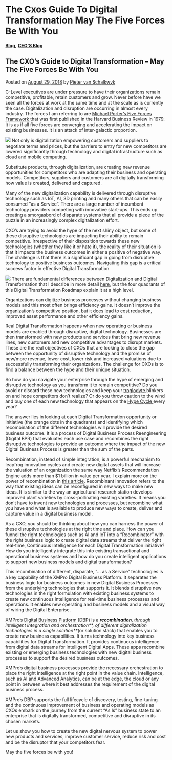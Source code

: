 # The Cxos Guide To Digital Transformation May The Five Forces Be With You

[**Blog**](https://xmpro.com/category/blog/)**,** [**CEO'S Blog**](https://xmpro.com/category/blog/pieter-blog/)

## The CXO’s Guide to Digital Transformation – May The Five Forces Be With You

Posted on [August 29, 2018](https://xmpro.com/the-cxos-guide-to-digital-transformation-may-the-five-forces-be-with-you/) by [Pieter van Schalkwyk](https://xmpro.com/author/pietervs/)

C-Level executives are under pressure to have their organizations remain competitive, profitable, retain customers and grow. Never before have we seen all the forces at work at the same time and at the scale as is currently the case. Digitalization and disruption are occurring in almost every industry. The forces I am referring to are [Michael Porter’s Five Forces Framework ](https://www.isc.hbs.edu/strategy/business-strategy/Pages/the-five-forces.aspx)that was first published in the Harvard Business Review in 1979. It is as if all five forces are converging and accelerating the impact on existing businesses. It is an attack of inter-galactic proportion.

![](https://xmpro.com/wp-content/uploads/2018/08/5Forces-1.png) Not only is digitalization empowering customers and suppliers to negotiate terms and prices, but the barriers to entry for new competitors are lowered significantly through technology and digital infrastructure such as cloud and mobile computing.

Substitute products, through digitalization, are creating new revenue opportunities for competitors who are adapting their business and operating models. Competitors, suppliers and customers are all digitally transforming how value is created, delivered and captured.

Many of the new digitalization capability is delivered through disruptive technology such as IoT, AI, 3D printing and many others that can be easily consumed “as a Service”. There are a large number of incumbent technology providers competing with innovative start-ups. This ends up creating a smorgasbord of disparate systems that all provide a piece of the puzzle in an increasingly complex digitalization effort.



CXO’s are trying to avoid the hype of the next shiny object, but some of these disruptive technologies are impacting their ability to remain competitive. Irrespective of their disposition towards these new technologies (whether they like it or hate it), the reality of their situation is that it impacts the business outcomes in either a positive of negative way. The challenge is that there is a significant gap in going from disruptive technology to positive business outcomes. Navigating this gap is a critical success factor in effective Digital Transformation.

![](https://xmpro.com/wp-content/uploads/2018/08/Screenshot-2018-08-29-10.56.13.png) There are fundamental differences between Digitalization and Digital Transformation that I describe in more detail [here](https://www.forbes.com/sites/forbestechcouncil/2018/07/31/can-you-automate-digital-transformation/#b27017751864), but the four quadrants of this Digital Transformation Roadmap explain it at a high level.

Organizations can digitize business processes without changing business models and this most often brings efficiency gains. It doesn’t improve the organization’s competitive position, but it does lead to cost reduction, improved asset performance and other efficiency gains.

Real Digital Transformation happens when new operating or business models are enabled through disruptive, digital technology. Businesses are then transformed with new products and services that bring new revenue lines, new customers and new competitive advantages to disrupt markets. These are the real objectives of CXOs that are looking to close the gap between the opportunity of disruptive technology and the promise of new/more revenue, lower cost, lower risk and increased valuations due to successfully transforming their organizations. The challenge for CXOs is to find a balance between the hype and their unique situation.



So how do you navigate your enterprise through the hype of emerging and disruptive technology as you transform it to remain competitive? Do you avoid or discard these new technologies and keep your [troglodyte ](https://en.oxforddictionaries.com/definition/troglodyte)blinkers on and hope competitors don’t realize?  Or do you throw caution to the wind and buy one of each new technology that appears on the [Hype Cycle ](https://www.gartner.com/smarterwithgartner/5-trends-emerge-in-gartner-hype-cycle-for-emerging-technologies-2018/)every year?

The answer lies in looking at each Digital Transformation opportunity or initiative (the orange dots in the quadrants) and identifying which recombination of the different technologies will provide the desired business outcome. It is a process of Digital Business Process Reengineering (Digital BPR) that evaluates each use case and recombines the right disruptive technologies to provide an outcome where the impact of the new Digital Business Process is greater than the sum of the parts.

Recombination, instead of simple integration, is a powerful mechanism to leapfrog innovation cycles and create new digital assets that will increase the valuation of an organization the same way Netflix’s Recommendation Engine adds more than $1 billion in value per year. I explain more on the power of recombination in [this article](https://xmpro.com/what-is-a-digital-business-platform-and-why-should-i-care/). Recombinant innovation refers to the way that existing ideas can be reconfigured in new ways to make new ideas. It is similar to the way an agricultural research station develops improved plant varieties by cross-pollinating existing varieties. It means you don’t have to invent new technologies and processes, but recombine what you have and what is available to produce new ways to create, deliver and capture value in a digital business model.

As a CXO, you should be thinking about how you can harness the power of these disruptive technologies at the right time and place. How can you funnel the right technologies such as AI and IoT into a “Recombinator” with the right business logic to create digital data streams that deliver the right real-time, Continuous Intelligence for each Digital Transformation initiative? How do you intelligently integrate this into existing transactional and operational business systems and how do you create intelligent applications to support new business models and digital transformation?



This recombination of different, disparate, “… as a Service” technologies is a key capability of the XMPro Digital Business Platform. It separates the business logic for business outcomes in new Digital Business Processes from the underlying technologies that supports it. It blends disruptive new technologies in the right formulation with existing business systems to create new continuous intelligence for real-time business processes and operations. It enables new operating and business models and a visual way of wiring the Digital Enterprise.



XMPro’s [Digital Business Platform ](https://xmpro.com/what-is-a-digital-business-platform-and-why-should-i-care/)(DBP) is a _**recombination**, through intelligent integration and orchestration**, of different digitalization technologies in a single solution**_(or solution stack) that enables you to create new business capabilities.  It turns technology into key business capabilities for Digital Transformation. It provides continuous intelligence from digital data streams for Intelligent Digital Apps.  These apps recombine existing or emerging business technologies with new digital business processes to support the desired business outcomes.

XMPro’s digital business processes provide the necessary orchestration to place the right intelligence at the right point in the value chain. Intelligence, such as AI and Advanced Analytics, can be at the edge, the cloud or any point in between where it best addresses the requirement of the digital business process.



XMPro’s DBP supports the full lifecycle of discovery, testing, fine-tuning and the continuous improvement of business and operating models as CXOs embark on the journey from the current “As Is” business state to an enterprise that is digitally transformed, competitive and disruptive in its chosen markets.

Let us show you how to create the new digital nervous system to power new products and services, improve customer service, reduce risk and cost and be the disruptor that your competitors fear.

May the five forces be with you!

